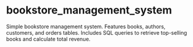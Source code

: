 # bookstore_management_system
Simple bookstore management system. Features books, authors, customers, and orders tables. Includes SQL queries to retrieve top-selling books and calculate total revenue.
